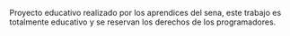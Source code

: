 Proyecto educativo realizado por los aprendices del sena, este trabajo es totalmente educativo y se reservan los derechos de los programadores.
